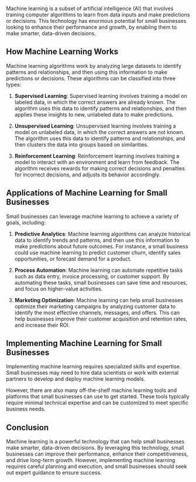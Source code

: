 

Machine learning is a subset of artificial intelligence (AI) that involves training computer algorithms to learn from data inputs and make predictions or decisions. This technology has enormous potential for small businesses looking to enhance their performance and growth, by enabling them to make smarter, data-driven decisions.

How Machine Learning Works
--------------------------

Machine learning algorithms work by analyzing large datasets to identify patterns and relationships, and then using this information to make predictions or decisions. These algorithms can be classified into three types:

1. **Supervised Learning**: Supervised learning involves training a model on labeled data, in which the correct answers are already known. The algorithm uses this data to identify patterns and relationships, and then applies these insights to new, unlabeled data to make predictions.

2. **Unsupervised Learning**: Unsupervised learning involves training a model on unlabeled data, in which the correct answers are not known. The algorithm uses this data to identify patterns and relationships, and then clusters the data into groups based on similarities.

3. **Reinforcement Learning**: Reinforcement learning involves training a model to interact with an environment and learn from feedback. The algorithm receives rewards for making correct decisions and penalties for incorrect decisions, and adjusts its behavior accordingly.

Applications of Machine Learning for Small Businesses
-----------------------------------------------------

Small businesses can leverage machine learning to achieve a variety of goals, including:

1. **Predictive Analytics**: Machine learning algorithms can analyze historical data to identify trends and patterns, and then use this information to make predictions about future outcomes. For instance, a small business could use machine learning to predict customer churn, identify sales opportunities, or forecast demand for a product.

2. **Process Automation**: Machine learning can automate repetitive tasks such as data entry, invoice processing, or customer support. By automating these tasks, small businesses can save time and resources, and focus on higher-value activities.

3. **Marketing Optimization**: Machine learning can help small businesses optimize their marketing campaigns by analyzing customer data to identify the most effective channels, messages, and offers. This can help businesses improve their customer acquisition and retention rates, and increase their ROI.

Implementing Machine Learning for Small Businesses
--------------------------------------------------

Implementing machine learning requires specialized skills and expertise. Small businesses may need to hire data scientists or work with external partners to develop and deploy machine learning models.

However, there are also many off-the-shelf machine learning tools and platforms that small businesses can use to get started. These tools typically require minimal technical expertise and can be customized to meet specific business needs.

Conclusion
----------

Machine learning is a powerful technology that can help small businesses make smarter, data-driven decisions. By leveraging this technology, small businesses can improve their performance, enhance their competitiveness, and drive long-term growth. However, implementing machine learning requires careful planning and execution, and small businesses should seek out expert guidance to ensure success.
